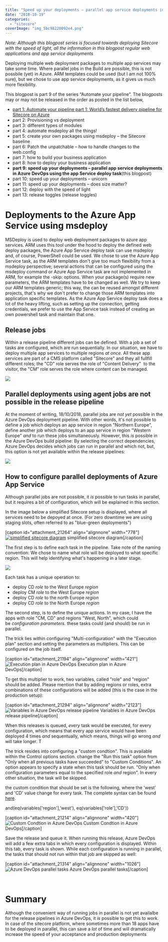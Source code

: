 ```yaml
---
title: "Speed up your deployments – parallel app service deployments in Azure DevOps"
date: "2018-10-19"
categories: 
  - "sitecore"
coverImage: "img_5bc98220092e4.png"
---
```


_Note: Although this blogpost series is focused towards deploying Sitecore with the speed of light, all the information in this blogpost regular web applications and app service deployments_

Deploying multiple web deployment packages to multiple app services may take some time. Where parallel jobs in the Build are possible, this is not possbile (yet) in Azure. ARM templates could be used (but I am not 100% sure), but we chose to use app service deployments, as it gives us much more flexibility.

This blogpost is part 9 of the series “Automate your pipeline”. The blogposts may or may not be released in the order as posted in the list below,

- [part 1: Automate your pipeline part 1: World’s fastest delivery pipeline for Sitecore on Azure](http://blog.baslijten.com/automate-your-pipeline-part-1-worlds-fastest-delivery-pipeline-for-sitecore-on-azure/)
- part 2: Provisioning vs deployment
- part 3: different types of modules
- part 4: automate msdeploy all the things!
- part 5: create your own packages using msdeploy – the Sitecore baseline
- part 6: Patch the unpatchable – how to handle changes to the web.config
- part 7: how to build your business application
- part 8: how to deploy your business application
- **part 9: speed up your deployments – parallel app service deployments in Azure** **DevOps using the app Service deploy task**(this blogpost)
- part 10: speed up your deployments – unicorn
- part 11: speed up your deployments – does size matter?
- part 12: deploy with the speed of light
- part 13: release toggles (release toggles)

# Deployments to the Azure App Service using msdeploy

MSDeploy is used to deploy web deployment packages to azure app services. ARM uses this tool under the hood to deploy the defined web deploy packages, the Azure App Service deploy task can use msdeploy and, of course, PowerShell could be used. We chose to use the Azure App Service task, as the ARM templates don't give too much flexibility from a msdeploy perspective; several actions that can be configured using the msdeploy command or Azure App Service task are not implemented in ARM, for example the -skip: options. When your package(s) require new parameters, the ARM templates have to be changed as well. We try to keep our ARM templates generic; this way, the can be reused amongst different projects, that's why we don't prefer to change those ARM templates into application specific templates. As the Azure App Service deploy task does a lot of the heavy lifting, such as setting up the connection, getting credentials, we prefer to use the App Service task instead of creating an own powershell task and maintain that one.

## Release jobs

Within a release pipeline different jobs can be defined. With a job a set of tasks are configured, which are run sequentially. In our situation, we have to deploy multiple app services to multiple regions _at once._ All these app services are part of a CMS platform called "Sitecore" and they all fullfill different roles; the "CD" role serves the role of "Content Delivery"  to the visitor, the "CM" role serves the role where content can be managed.

![](images/img_5bc9848b989d7.png)

## Parallel deployments using agent jobs are not possible in the release pipeline

At the moment of writing, 18/10/2018, parallel jobs are _not_ _yet_ possible in the Azure DevOps deployment pipeline. With other words, it's not possible to define a job which deploys an app service in region "Northern Europe", define another job which deploys to an app service in region "Western Europe" _and_ to run these jobs simultaneously. However, this _is_ possible in the Azure DevOps build pipeline: By selecting the correct dependencies, Azure DevOps decides which jobs can run in parallel and which not, but, this option is not yet available within the release pipelines:

![](images/img_5bc85f3dd5132.png)

## How to configure parallel deployments of Azure App Service

Although parallel jobs are not possible, it _is_ possible to run tasks in parallel, but it requires a bit of configuration, which will be explained in this section.

In the image below a simplified Sitecore setup is displayed, where all services need to be depoyed at once. (For zero downtime we are using staging slots, often referred to as "blue-green deployments")

\[caption id="attachment\_21264" align="alignnone" width="778"\][![simplified sitecore diagram](images/simplified-diagram-300x90.png)](http://blog.baslijten.com/wp-content/uploads/2018/10/simplified-diagram.png) simplified sitecore diagram\[/caption\]

The first step is to define each task in the pipeline. Take note of the naming convention: We chose to name what role will be deployed to what specific region. This will help identifying what's happening in a later stage.

![](images/img_5bc98ad135f9d.png)

Each task has a unique operation to:

- deploy CD _role_ to the West Europe _region_
- deploy CM _role_ to the West Europe _region_
- deploy CD _role_ to the north Europe _region_
- deploy CD _role_ to the North Europe _region_

The second step, is to define the unique actions. In my case, I have the apps with role "CM, CD" and regions "West, North", which could be _configuration parameters._ these tasks could (and should) be run in parallel.

The trick lies within configuring "Multi-configuration" with the "Execution plan" section and setting the parameters as multipliers. This can be configured on the job itself.

\[caption id="attachment\_21194" align="alignnone" width="421"\]![Execution plan in Azure DevOps](images/img_5bc864456a3af.png "Execution plan in Azure DevOps") Execution plan in Azure DevOps\[/caption\]

To get this multiplier to work, two variables, called "role" and "region" should be added. Please mention that by adding regions or roles, extra combinations of these configurations will be added (this is the case in the production setup):

\[caption id="attachment\_21294" align="alignnone" width="2123"\]![Variables in Azure DevOps release pipeline](images/img_5bc98c2df3572.png "Variables in Azure DevOps release pipeline") Variables in Azure DevOps release pipeline\[/caption\]

When this releases is queued, _every_ task would be executed, for every configuration, which means that every app service would have been deployed 4 times _and_ sequentually, which means, things will go wrong _and_ will take longer. T

The trick resides into configuring a "custom condtion". This is available within the Control options section. change the "Run this task" option from "Only when all previous tasks have succeeded" to "Custom Conditions". An option appears to specify a state when this task should be run. "Only when configuration parameters equal to the specified role _and_ region". In every other situation, the task will be skipped.

the custom condition that should be set is the following, where the 'west' and 'CD' value change for every task. The complete syntax can be found [here](https://docs.microsoft.com/en-us/azure/devops/pipelines/process/conditions?view=vsts&tabs=yaml).

and(eq(variables\['region'\],'west'), eq(variables\['role'\],'CD'))

\[caption id="attachment\_21214" align="alignnone" width="420"\]![](images/img_5bc865dbdc2f9.png "Custom Condtion in Azure DevOps") Custom Condtion in Azure DevOps\[/caption\]

Save the release and queue it. When running this release, Azure DevOps will add a few extra tabs in which every configuration is displayed. Within this tab, every task is shown. While each configuration is running in parallel, the tasks that should not run within that job are skipped as well:

\[caption id="attachment\_21314" align="alignnone" width="1026"\]![Azure DevOps parallel tasks](images/img_5bc98e17200aa.png "Azure DevOps parallel tasks") Azure DevOps parallel tasks\[/caption\]

 

# Summary

Although the convenient way of running jobs in parallel is not yet availalbe for the release pipelines in Azure DevOps, it _is_ possible to get this to work. In case of the sitecore platform, where sometimes more than 18 apps have to be deployed in parallel, this can save a _lot_ of time and will dramatically increase the speed of your acceptance and production deployments
